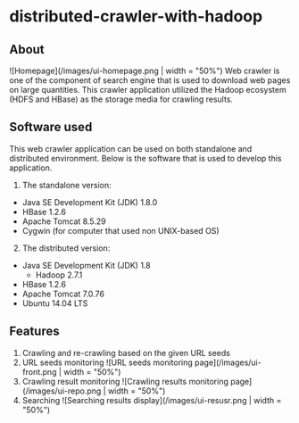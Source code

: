 # distributed-crawler-with-hadoop

## About
![Homepage](/images/ui-homepage.png | width = "50%")
Web crawler is one of the component of search engine that is used to download web pages on large quantities. 
This crawler application utilized the Hadoop ecosystem (HDFS and HBase) as the storage media for crawling results.

## Software used
This web crawler application can be used on both standalone and distributed environment. Below is the software that is used to develop this application.
1. The standalone version:
  * Java SE Development Kit (JDK) 1.8.0
  * HBase 1.2.6
  * Apache Tomcat 8.5.29
  * Cygwin (for computer that used non UNIX-based OS)
2. The distributed version:
  * Java SE Development Kit (JDK) 1.8
	* Hadoop 2.7.1
  * HBase 1.2.6
  * Apache Tomcat 7.0.76
  * Ubuntu 14.04 LTS 
  
## Features
1. Crawling and re-crawling based on the given URL seeds
2. URL seeds monitoring
![URL seeds monitoring page](/images/ui-front.png | width = "50%")
3. Crawling result monitoring
![Crawling results monitoring page](/images/ui-repo.png | width = "50%")
4. Searching 
![Searching results display](/images/ui-resusr.png | width = "50%")
